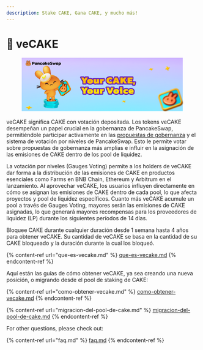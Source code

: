 ```yaml
---
description: Stake CAKE, Gana CAKE, y mucho más!
---
```


# 🔷 veCAKE

<figure><img src="../../.gitbook/assets/image (1) (1).png" alt=""><figcaption></figcaption></figure>

veCAKE significa CAKE con votación depositada. Los tokens veCAKE desempeñan un papel crucial en la gobernanza de PancakeSwap, permitiéndole participar activamente en las [propuestas de gobernanza](https://pancakeswap.finance/voting) y el sistema de votación por niveles de PancakeSwap. Esto le permite votar sobre propuestas de gobernanza más amplias e influir en la asignación de las emisiones de CAKE dentro de los pool de liquidez.&#x20;

La votación por niveles (Gauges Voting) permite a los holders de veCAKE dar forma a la distribución de las emisiones de CAKE en productos esenciales como Farms en BNB Chain, Ethereum y Arbitrum en el lanzamiento. Al aprovechar veCAKE, los usuarios influyen directamente en cómo se asignan las emisiones de CAKE dentro de cada pool, lo que afecta proyectos y pool de liquidez específicos. Cuanto más veCAKE acumule un pool a través de Gauges Voting, mayores serán las emisiones de CAKE asignadas, lo que generará mayores recompensas para los proveedores de liquidez (LP) durante los siguientes períodos de 14 días.&#x20;

Bloquee CAKE durante cualquier duración desde 1 semana hasta 4 años para obtener veCAKE. Su cantidad de veCAKE se basa en la cantidad de su CAKE bloqueado y la duración durante la cual los bloqueó.

{% content-ref url="que-es-vecake.md" %}
[que-es-vecake.md](que-es-vecake.md)
{% endcontent-ref %}



Aquí están las guías de cómo obtener veCAKE, ya sea creando una nueva posición, o migrando desde el pool de staking de CAKE:

{% content-ref url="como-obtener-vecake.md" %}
[como-obtener-vecake.md](como-obtener-vecake.md)
{% endcontent-ref %}

{% content-ref url="migracion-del-pool-de-cake.md" %}
[migracion-del-pool-de-cake.md](migracion-del-pool-de-cake.md)
{% endcontent-ref %}



For other questions, please check out:

{% content-ref url="faq.md" %}
[faq.md](faq.md)
{% endcontent-ref %}
